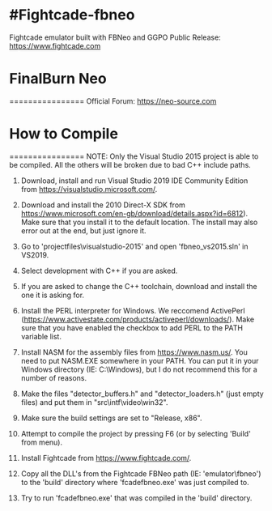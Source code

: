 #Fightcade-fbneo
================
Fightcade emulator built with FBNeo and GGPO
Public Release: https://www.fightcade.com

# FinalBurn Neo
================
Official Forum: https://neo-source.com

# How to Compile
================
NOTE: Only the Visual Studio 2015 project is able to be compiled.
All the others will be broken due to bad C++ include paths.

1) Download, install and run Visual Studio 2019 IDE Community Edition from https://visualstudio.microsoft.com/.

2) Download and install the 2010 Direct-X SDK from https://www.microsoft.com/en-gb/download/details.aspx?id=6812).
   Make sure that you install it to the default location. The install may also error out at the end, but just ignore it.

3) Go to 'projectfiles\visualstudio-2015' and open 'fbneo_vs2015.sln' in VS2019.
4) Select development with C++ if you are asked.
5) If you are asked to change the C++ toolchain, download and install the one it is asking for.

6) Install the PERL interpreter for Windows. We reccomend ActivePerl (https://www.activestate.com/products/activeperl/downloads/).
   Make sure that you have enabled the checkbox to add PERL to the PATH variable list.
   
7) Install NASM for the assembly files from https://www.nasm.us/.
   You need to put NASM.EXE somewhere in your PATH.
   You can put it in your Windows directory (IE: C:\Windows), but I do not recommend this for a number of reasons.
   
8) Make the files "detector_buffers.h" and "detector_loaders.h" (just empty files) and put them in "src\intf\video\win32".
9) Make sure the build settings are set to "Release, x86".
10) Attempt to compile the project by pressing F6 (or by selecting 'Build' from menu).
11) Install Fightcade from https://www.fightcade.com/.
12) Copy all the DLL's from the Fightcade FBNeo path (IE: 'emulator\fbneo') to the 'build' directory where 'fcadefbneo.exe' was just compiled to.
13) Try to run 'fcadefbneo.exe' that was compiled in the 'build' directory.